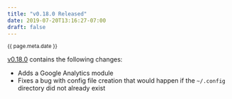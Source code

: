 ```yaml
---
title: "v0.18.0 Released"
date: 2019-07-20T13:16:27-07:00
draft: false
---
```


<small>{{ page.meta.date }}</small>

[v0.18.0](https://github.com/wtfutil/wtf/releases/tag/v0.18.0) contains the following changes:

* Adds a Google Analytics module
* Fixes a bug with config file creation that would happen if the `~/.config` directory did not already exist
